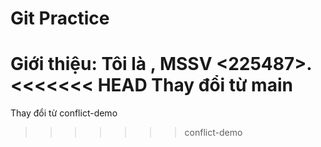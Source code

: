 # Git Practice
Giới thiệu: Tôi là <HuynhQuocDat>, MSSV <225487>.
<<<<<<< HEAD
Thay đổi từ main
=======
Thay đổi từ conflict-demo
>>>>>>> conflict-demo

